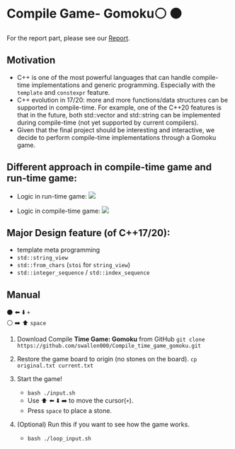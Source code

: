 # Compile Game- Gomoku⚪ ⚫ 

For the report part, please see our [Report](https://github.com/swallen000/Compile_time_game_gomoku/blob/main/Report.md).

## Motivation
- C++ is one of the most powerful languages that can handle compile-time implementations and generic programming. Especially with the `template` and `constexpr` feature.
- C++ evolution in 17/20: more and more functions/data structures can be supported in compile-time. For example, one of the C++20 features is that in the future, both std::vector and std::string can be implemented during compile-time (not yet supported by current compilers).
- Given that the final project should be interesting and interactive, we decide to perform compile-time implementations through a Gomoku game.

## Different approach in compile-time game and run-time game:
- Logic in run-time game:
![](https://i.imgur.com/xvw3Gyw.png)

- Logic in compile-time game:
![](https://i.imgur.com/2fttCp9.png)

## Major Design feature (of C++17/20):
- template meta programming
- `std::string_view` 
- `std::from_chars` (`stoi` for `string_view`)
- `std::integer_sequence` / `std::index_sequence`

## Manual
:black_circle: :arrow_left: :arrow_down: `+` <br>
:white_circle: :arrow_right: :arrow_up:  `space` <br>

1. Download Compile **Time Game: Gomoku** from GitHub
    `git clone  https://github.com/swallen000/Compile_time_game_gomoku.git`

2. Restore the game board to origin (no stones on the board).
    `cp original.txt current.txt`

3. Start the game!
    * `bash ./input.sh`
    * Use ⬆️ ⬅️ ⬇️ ➡️ to move the cursor(`+`).
    * Press `space` to place a stone.

4. (Optional) Run this if you want to see how the game works.
    * `bash ./loop_input.sh`


